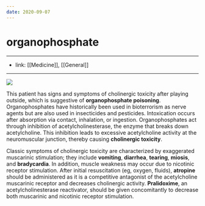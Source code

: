 ```yaml
---
date: 2020-09-07
---
```


# organophosphate
---

- link: [[Medicine]], [[General]]
---

![](https://photos.thisispiggy.com/file/wikiFiles/image-20200901075623476.png)

This patient has signs and symptoms of cholinergic toxicity after playing outside, which is suggestive of **organophosphate poisoning**.  Organophosphates have historically been used in bioterrorism as nerve agents but are also used in insecticides and pesticides.  Intoxication occurs after absorption via contact, inhalation, or ingestion.  Organophosphates act through inhibition of acetylcholinesterase, the enzyme that breaks down acetylcholine.  This inhibition leads to excessive acetylcholine activity at the neuromuscular junction, thereby causing **cholinergic toxicity**.

Classic symptoms of cholinergic toxicity are characterized by exaggerated muscarinic stimulation; they include **vomiting**, **diarrhea**, **tearing**, **miosis**, and **bradycardia**.  In addition, muscle weakness may occur due to nicotinic receptor stimulation.  After initial resuscitation (eg, oxygen, fluids), **atropine** should be administered as it is a competitive antagonist of the acetylcholine muscarinic receptor and decreases cholinergic activity.  **Pralidoxime**, an acetylcholinesterase reactivator, should be given concomitantly to decrease both muscarinic and nicotinic receptor stimulation.
